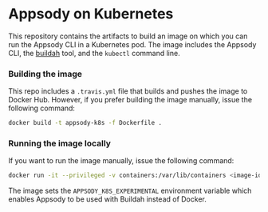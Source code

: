 # Appsody on Kubernetes

This repository contains the artifacts to build an image on which you can run the Appsody CLI in a Kubernetes pod. The image includes the Appsody CLI, the [buildah](`quay.io/buildah/stable`) tool, and the `kubectl` command line.

### Building the image
This repo includes a `.travis.yml` file that builds and pushes the image to Docker Hub. However, if you prefer building the image manually, issue the following command:

```sh
docker build -t appsody-k8s -f Dockerfile .
```

### Running the image locally
If you want to run the image manually, issue the following command:

```sh
docker run -it --privileged -v containers:/var/lib/containers <image-id> bash
```

The image sets the `APPSODY_K8S_EXPERIMENTAL` environment variable which enables Appsody to be used with Buildah instead of Docker.

